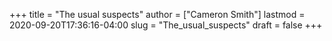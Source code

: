 +++
title = "The usual suspects"
author = ["Cameron Smith"]
lastmod = 2020-09-20T17:36:16-04:00
slug = "The_usual_suspects"
draft = false
+++
